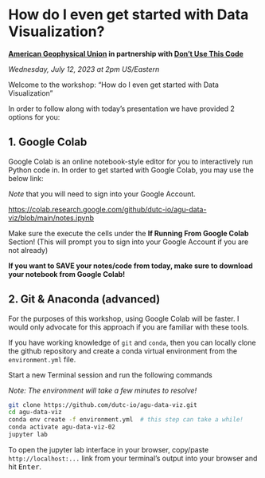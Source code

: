 # How do I even get started with Data Visualization?
**[American Geophysical Union](https://www.agu.org/) in partnership with [Don’t Use This Code](https://dutc.io)**

*Wednesday, July 12, 2023 at 2pm US/Eastern*

Welcome to the workshop: “How do I even get started with Data Visualization”

In order to follow along with today’s presentation we have provided 2 options for you:

## 1. Google Colab

Google Colab is an online notebook-style editor for you to interactively run Python code in.
In order to get started with Google Colab, you may use the below link:

*Note* that you will need to sign into your Google Account.

https://colab.research.google.com/github/dutc-io/agu-data-viz/blob/main/notes.ipynb

Make sure the execute the cells under the **If Running From Google Colab** Section! (This will prompt you to sign into your Google Account if you are not already)

**If you want to SAVE your notes/code from today, make sure to download your notebook from Google Colab!**

## 2. Git & Anaconda (advanced)

For the purposes of this workshop, using Google Colab will be faster. I would
only advocate for this approach if you are familiar with these tools.

If you have working knowledge of `git` and `conda`, then you can locally clone the github repository and
create a conda virtual environment from the `environment.yml` file.

Start a new Terminal session and run the following commands

*Note: The environment will take a few minutes to resolve!*

```bash
git clone https://github.com/dutc-io/agu-data-viz.git
cd agu-data-viz
conda env create -f environment.yml  # this step can take a while!
conda activate agu-data-viz-02
jupyter lab
```

To open the jupyter lab interface in your browser, copy/paste `http://localhost:...` link
from your terminal’s output into your browser and hit <kbd>Enter</kbd>.


